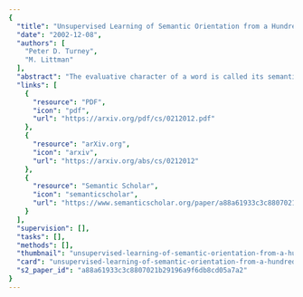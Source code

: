 ```yaml
---
{
  "title": "Unsupervised Learning of Semantic Orientation from a Hundred-Billion-Word Corpus",
  "date": "2002-12-08",
  "authors": [
    "Peter D. Turney",
    "M. Littman"
  ],
  "abstract": "The evaluative character of a word is called its semantic orientation. A positive semantic orientation implies desirability (e.g., \"honest\", \"intrepid\") and a negative semantic orientation implies undesirability (e.g., \"disturbing\", \"superfluous\"). This paper introduces a simple algorithm for unsupervised learning of semantic orientation from extremely large corpora. The method involves issuing queries to a Web search engine and using pointwise mutual information to analyse the results. The algorithm is empirically evaluated using a training corpus of approximately one hundred billion words  the subset of the Web that is indexed by the chosen search engine. Tested with 3,596 words (1,614 positive and 1,982 negative), the algorithm attains an accuracy of 80%. The 3,596 test words include adjectives, adverbs, nouns, and verbs. The accuracy is comparable with the results achieved by Hatzivassiloglou and McKeown (1997), using a complex four-stage supervised learning algorithm that is restricted to determining the semantic orientation of adjectives.",
  "links": [
    {
      "resource": "PDF",
      "icon": "pdf",
      "url": "https://arxiv.org/pdf/cs/0212012.pdf"
    },
    {
      "resource": "arXiv.org",
      "icon": "arxiv",
      "url": "https://arxiv.org/abs/cs/0212012"
    },
    {
      "resource": "Semantic Scholar",
      "icon": "semanticscholar",
      "url": "https://www.semanticscholar.org/paper/a88a61933c3c8807021b29196a9f6db8cd05a7a2"
    }
  ],
  "supervision": [],
  "tasks": [],
  "methods": [],
  "thumbnail": "unsupervised-learning-of-semantic-orientation-from-a-hundred-billion-word-corpus-thumb.jpg",
  "card": "unsupervised-learning-of-semantic-orientation-from-a-hundred-billion-word-corpus-card.jpg",
  "s2_paper_id": "a88a61933c3c8807021b29196a9f6db8cd05a7a2"
}
---
```


